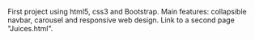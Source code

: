 First project using html5, css3 and Bootstrap. Main features: collapsible navbar, carousel and responsive web design. Link to a second page "Juices.html".
